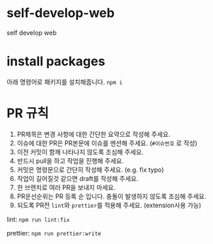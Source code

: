# self-develop-web
self develop web

# install packages
아래 명령어로 패키지를 설치해줍니다.
```npm i```

# PR 규칙
1. PR제목은 변경 사항에 대한 간단한 요약으로 작성해 주세요.
2. 이슈에 대한 PR은 PR본문에 이슈를 멘션해 주세요. (`#이슈번호` 로 작성)
3. 이전 커밋이 함께 나타나지 않도록 조심해 주세요.
4. 반드시 pull을 하고 작업을 진행해 주세요.
5. 커밋은 명령문으로 간단히 작성해 주세요. (e.g. fix typo)
6. 작업이 길어질것 같으면 draft를 작성해 주세요.
7. 한 브렌치로 여러 PR을 보내지 마세요.
8. PR운선순위는 PR 등록 순 입니다. 충돌이 발생하지 않도록 조심해 주세요.
9. 되도록 PR전 `lint`와 `prettier`를 적용해 주세요. (extension사용 가능)

lint: 
```npm run lint:fix```

prettier:
```npm run prettier:write```